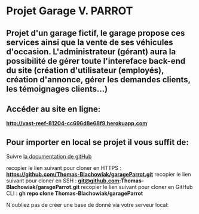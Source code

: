 # Projet Garage V. PARROT 

## Projet d'un garage fictif, le garage propose ces services ainsi que la vente de ses véhicules d'occasion. L'administrateur (gérant) aura la possibilité de gérer toute l'intereface back-end du site (création d'utilisateur (employés), création d'annonce, gérer les demandes clients, les témoignages clients...)

## Accéder au site en ligne:

**http://vast-reef-81204-cc696d8e68f9.herokuapp.com**

## Pour importer en local se projet il vous suffit de:

Suivre [la documentation de gitHub](https://docs.github.com/fr/repositories/creating-and-managing-repositories/cloning-a-repository)

recopier le lien suivant pour cloner en HTTPS : **https://github.com/Thomas-Blachowiak/garageParrot.git**
recopier le lien suivant pour cloner en SSH : **git@github.com:Thomas-Blachowiak/garageParrot.git**
recopier le lien suivant pour cloner en GitHub CLI : **gh repo clone Thomas-Blachowiak/garageParrot**

N'oubliez pas de créer une base de donné via votre serveur local:

